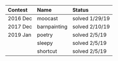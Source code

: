 | Contest  | Name         | Status         |
| :------- | :----------- | :------------- |
| 2016 Dec | moocast      | solved 1/29/19 |
| 2017 Dec | barnpainting | solved 2/10/19 |
| 2019 Jan | poetry       | solved 2/5/19  |
|          | sleepy       | solved 2/5/19  |
|          | shortcut     | solved 2/5/19  |